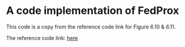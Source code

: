 # A code implementation of FedProx

This code is a copy from the reference code link for Figure 6.10 & 6.11.

The reference code link: [here](https://github.com/haoyye/Unrealiable_Decentralized_FL)

